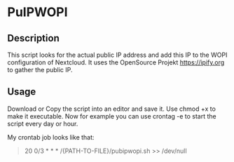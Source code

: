 # PuIPWOPI
## Description
This script looks for the actual public IP address and add this IP to the WOPI configuration of Nextcloud.
It uses the OpenSource Projekt https://ipify.org to gather the public IP.

## Usage
Download or Copy the script into an editor and save it.
Use chmod +x to make it executable.
Now for example you can use crontag -e to start the script every day or hour.

My crontab job looks like that:

 > 20 0/3 * * * /{PATH-TO-FILE}/pubipwopi.sh >> /dev/null
